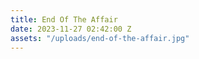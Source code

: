 ```yaml
---
title: End Of The Affair
date: 2023-11-27 02:42:00 Z
assets: "/uploads/end-of-the-affair.jpg"
---
```


